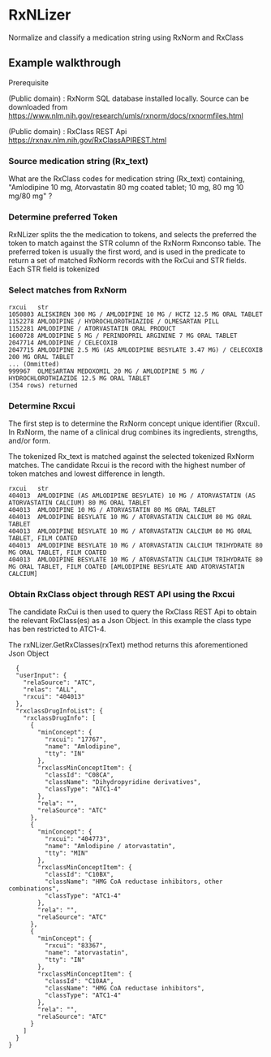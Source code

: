 # RxNLizer
Normalize and classify a medication string using RxNorm and RxClass

## Example walkthrough

Prerequisite

(Public domain) : RxNorm SQL database installed locally. Source can be downloaded from 
https://www.nlm.nih.gov/research/umls/rxnorm/docs/rxnormfiles.html

(Public domain) : RxClass REST Api
https://rxnav.nlm.nih.gov/RxClassAPIREST.html

### Source medication string (Rx_text)
What are the RxClass codes for medication string (Rx_text) containing, "Amlodipine 10 mg, Atorvastatin 80 mg coated tablet; 10 mg, 80 mg 10 mg/80 mg" ? 

### Determine preferred Token
RxNLizer splits the the medication to tokens, and selects the preferred the token to match against the STR column of the RxNorm Rxnconso table. The preferred token is usually the first word, and is used in the predicate to return a set of matched RxNorm records with the RxCui and STR fields. Each STR field is tokenized


### Select matches from RxNorm

    rxcui	str
    1050803	ALISKIREN 300 MG / AMLODIPINE 10 MG / HCTZ 12.5 MG ORAL TABLET
    1152278	AMLODIPINE / HYDROCHLOROTHIAZIDE / OLMESARTAN PILL
    1152281	AMLODIPINE / ATORVASTATIN ORAL PRODUCT
    1600728	AMLODIPINE 5 MG / PERINDOPRIL ARGININE 7 MG ORAL TABLET
    2047714	AMLODIPINE / CELECOXIB
    2047715	AMLODIPINE 2.5 MG (AS AMLODIPINE BESYLATE 3.47 MG) / CELECOXIB 200 MG ORAL TABLET
    ... (Ommitted)
    999967	OLMESARTAN MEDOXOMIL 20 MG / AMLODIPINE 5 MG / HYDROCHLOROTHIAZIDE 12.5 MG ORAL TABLET
    (354 rows) returned

### Determine Rxcui
The first step is to determine the RxNorm concept unique identifier (Rxcui). In RxNorm, the name of a clinical drug combines its ingredients, strengths, and/or form.

The tokenized Rx_text is matched against the selected tokenized RxNorm matches. The candidate Rxcui is the record with the highest number of token matches and lowest difference in length. 

    rxcui	str
    404013	AMLODIPINE (AS AMLODIPINE BESYLATE) 10 MG / ATORVASTATIN (AS ATORVASTATIN CALCIUM) 80 MG ORAL TABLET
    404013	AMLODIPINE 10 MG / ATORVASTATIN 80 MG ORAL TABLET
    404013	AMLODIPINE BESYLATE 10 MG / ATORVASTATIN CALCIUM 80 MG ORAL TABLET
    404013	AMLODIPINE BESYLATE 10 MG / ATORVASTATIN CALCIUM 80 MG ORAL TABLET, FILM COATED
    404013	AMLODIPINE BESYLATE 10 MG / ATORVASTATIN CALCIUM TRIHYDRATE 80 MG ORAL TABLET, FILM COATED
    404013	AMLODIPINE BESYLATE 10 MG / ATORVASTATIN CALCIUM TRIHYDRATE 80 MG ORAL TABLET, FILM COATED [AMLODIPINE BESYLATE AND ATORVASTATIN CALCIUM]

### Obtain RxClass object through REST API using the Rxcui
The candidate RxCui is then used to query the RxClass REST Api to obtain the relevant RxClass(es) as a Json Object. In this example the class type has ben restricted to ATC1-4.

The rxNLizer.GetRxClasses(rxText) method returns this aforementioned Json Object

      {
      "userInput": {
        "relaSource": "ATC",
        "relas": "ALL",
        "rxcui": "404013"
      },
      "rxclassDrugInfoList": {
        "rxclassDrugInfo": [
          {
            "minConcept": {
              "rxcui": "17767",
              "name": "Amlodipine",
              "tty": "IN"
            },
            "rxclassMinConceptItem": {
              "classId": "C08CA",
              "className": "Dihydropyridine derivatives",
              "classType": "ATC1-4"
            },
            "rela": "",
            "relaSource": "ATC"
          },
          {
            "minConcept": {
              "rxcui": "404773",
              "name": "Amlodipine / atorvastatin",
              "tty": "MIN"
            },
            "rxclassMinConceptItem": {
              "classId": "C10BX",
              "className": "HMG CoA reductase inhibitors, other combinations",
              "classType": "ATC1-4"
            },
            "rela": "",
            "relaSource": "ATC"
          },
          {
            "minConcept": {
              "rxcui": "83367",
              "name": "atorvastatin",
              "tty": "IN"
            },
            "rxclassMinConceptItem": {
              "classId": "C10AA",
              "className": "HMG CoA reductase inhibitors",
              "classType": "ATC1-4"
            },
            "rela": "",
            "relaSource": "ATC"
          }
        ]
      }
    }



